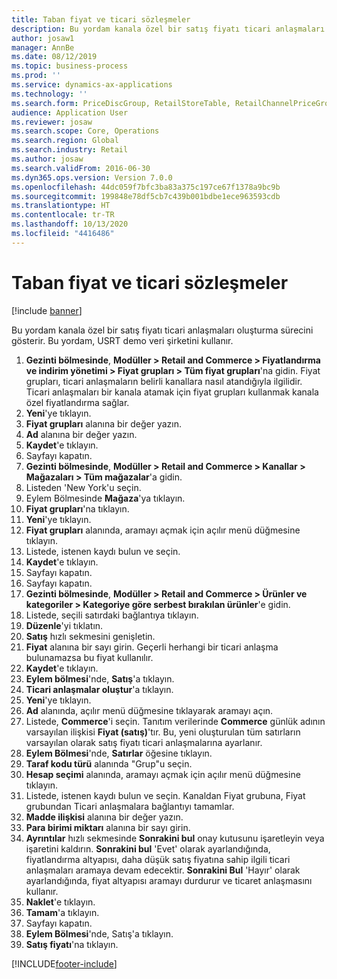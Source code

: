 ```yaml
---
title: Taban fiyat ve ticari sözleşmeler
description: Bu yordam kanala özel bir satış fiyatı ticari anlaşmaları oluşturma sürecini gösterir.
author: josaw1
manager: AnnBe
ms.date: 08/12/2019
ms.topic: business-process
ms.prod: ''
ms.service: dynamics-ax-applications
ms.technology: ''
ms.search.form: PriceDiscGroup, RetailStoreTable, RetailChannelPriceGroup, EcoResProductDetailsExtended, PriceDiscAdmTable, PriceDiscAdm
audience: Application User
ms.reviewer: josaw
ms.search.scope: Core, Operations
ms.search.region: Global
ms.search.industry: Retail
ms.author: josaw
ms.search.validFrom: 2016-06-30
ms.dyn365.ops.version: Version 7.0.0
ms.openlocfilehash: 44dc059f7bfc3ba83a375c197ce67f1378a9bc9b
ms.sourcegitcommit: 199848e78df5cb7c439b001bdbe1ece963593cdb
ms.translationtype: HT
ms.contentlocale: tr-TR
ms.lasthandoff: 10/13/2020
ms.locfileid: "4416486"
---
```

# <a name="base-price-and-trade-agreements"></a>Taban fiyat ve ticari sözleşmeler

[!include [banner](../includes/banner.md)]

Bu yordam kanala özel bir satış fiyatı ticari anlaşmaları oluşturma sürecini gösterir. Bu yordam, USRT demo veri şirketini kullanır.

1. **Gezinti bölmesinde**, **Modüller > Retail and Commerce > Fiyatlandırma ve indirim yönetimi > Fiyat grupları > Tüm fiyat grupları**'na gidin. Fiyat grupları, ticari anlaşmaların belirli kanallara nasıl atandığıyla ilgilidir. Ticari anlaşmaları bir kanala atamak için fiyat grupları kullanmak kanala özel fiyatlandırma sağlar.  
2. **Yeni**'ye tıklayın.
3. **Fiyat grupları** alanına bir değer yazın.
4. **Ad** alanına bir değer yazın.
5. **Kaydet**'e tıklayın.
6. Sayfayı kapatın.
7. **Gezinti bölmesinde**, **Modüller > Retail and Commerce > Kanallar > Mağazaları > Tüm mağazalar**'a gidin.
8. Listeden 'New York'u seçin.
9. Eylem Bölmesinde **Mağaza**'ya tıklayın.
10. **Fiyat grupları**'na tıklayın.
11. **Yeni**'ye tıklayın.
12. **Fiyat grupları** alanında, aramayı açmak için açılır menü düğmesine tıklayın.
13. Listede, istenen kaydı bulun ve seçin.
14. **Kaydet**'e tıklayın.
15. Sayfayı kapatın.
16. Sayfayı kapatın.
17. **Gezinti bölmesinde**, **Modüller > Retail and Commerce > Ürünler ve kategoriler > Kategoriye göre serbest bırakılan ürünler**'e gidin.
18. Listede, seçili satırdaki bağlantıya tıklayın.
19. **Düzenle**'yi tıklatın.
20. **Satış** hızlı sekmesini genişletin.
21. **Fiyat** alanına bir sayı girin. Geçerli herhangi bir ticari anlaşma bulunamazsa bu fiyat kullanılır.  
22. **Kaydet**'e tıklayın.
23. **Eylem bölmesi**'nde, **Satış**'a tıklayın.
24. **Ticari anlaşmalar oluştur**'a tıklayın.
25. **Yeni**'ye tıklayın.
26. **Ad** alanında, açılır menü düğmesine tıklayarak aramayı açın.
27. Listede, **Commerce**'i seçin. Tanıtım verilerinde **Commerce** günlük adının varsayılan ilişkisi **Fiyat (satış)**'tır. Bu, yeni oluşturulan tüm satırların varsayılan olarak satış fiyatı ticari anlaşmalarına ayarlanır.  
28. **Eylem Bölmesi**'nde, **Satırlar** öğesine tıklayın.
29. **Taraf kodu türü** alanında "Grup"u seçin.
30. **Hesap seçimi** alanında, aramayı açmak için açılır menü düğmesine tıklayın.
31. Listede, istenen kaydı bulun ve seçin. Kanaldan Fiyat grubuna, Fiyat grubundan Ticari anlaşmalara bağlantıyı tamamlar.  
32. **Madde ilişkisi** alanına bir değer yazın.
33. **Para birimi miktarı** alanına bir sayı girin.
34. **Ayrıntılar** hızlı sekmesinde **Sonrakini bul** onay kutusunu işaretleyin veya işaretini kaldırın. **Sonrakini bul** 'Evet' olarak ayarlandığında, fiyatlandırma altyapısı, daha düşük satış fiyatına sahip ilgili ticari anlaşmaları aramaya devam edecektir. **Sonrakini Bul** 'Hayır' olarak ayarlandığında, fiyat altyapısı aramayı durdurur ve ticaret anlaşmasını kullanır.  
35. **Naklet**'e tıklayın.
36. **Tamam**'a tıklayın.
37. Sayfayı kapatın.
38. **Eylem Bölmesi**'nde, Satış'a tıklayın.
39. **Satış fiyatı**'na tıklayın.



[!INCLUDE[footer-include](../../includes/footer-banner.md)]